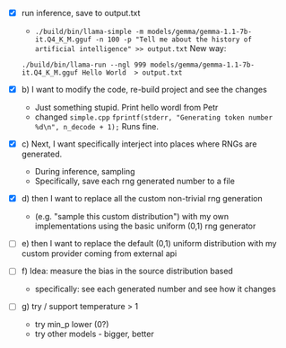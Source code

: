 - [x] run inference, save to output.txt
  - `./build/bin/llama-simple -m models/gemma/gemma-1.1-7b-it.Q4_K_M.gguf -n 100 -p "Tell me about the history of artificial intelligence" >> output.txt`
  New way:
  ```
  ./build/bin/llama-run --ngl 999 models/gemma/gemma-1.1-7b-it.Q4_K_M.gguf Hello World  > output.txt 
  ```

- [x] b) I want to modify the code, re-build project and see the changes
  - Just something stupid. Print hello wordl from Petr
  - changed `simple.cpp` 
  ``` fprintf(stderr, "Generating token number %d\n", n_decode + 1); ```
  Runs fine.

- [x] c) Next, I want specifically interject into places where RNGs are generated.
  - During inference, sampling
  - Specifically, save each rng generated number to a file

- [x] d) then I want to replace all the custom non-trivial rng generation 
  - (e.g. "sample this custom distribution") with my own implementations using the basic uniform (0,1) rng generator 

- [ ] e) then I want to replace the default (0,1) uniform distribution with my custom provider coming from external api

- [ ] f) Idea: measure the bias in the source distribution based 
  - specifically: see each generated number and see how it changes 

- [ ] g) try / support temperature > 1
  - try min_p lower (0?)
  - try other models - bigger, better
